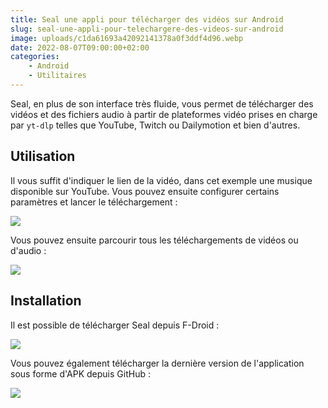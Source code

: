 ```yaml
---
title: Seal une appli pour télécharger des vidéos sur Android
slug: seal-une-appli-pour-telechargere-des-videos-sur-android
image: uploads/c1da61693a42092141378a0f3ddf4d96.webp
date: 2022-08-07T09:00:00+02:00
categories:
    - Android
    - Utilitaires
---
```


Seal, en plus de son interface très fluide, vous permet de télécharger des vidéos et des fichiers audio à partir de plateformes vidéo prises en charge par `yt-dlp` telles que YouTube, Twitch ou Dailymotion et bien d'autres.

## Utilisation

Il vous suffit d'indiquer le lien de la vidéo, dans cet exemple une musique disponible sur YouTube. Vous pouvez ensuite configurer certains paramètres et lancer le téléchargement :

![](uploads/64afbd39d1c58cf9b8dae4216c0c3cc4.webp)

Vous pouvez ensuite parcourir tous les téléchargements de vidéos ou d'audio :

![](uploads/c1678145f7c50f1c2582530ddc2f1e82.webp)

## Installation

Il est possible de télécharger Seal depuis F-Droid :

[![](uploads/b52c13d01f70796ea056a4c0217d233e.svg)](https://f-droid.org/fr/packages/com.junkfood.seal)

Vous pouvez également télécharger la dernière version de l'application sous forme d'APK depuis GitHub :

[![](uploads/7b4da04663831be6be6956990d008895.svg)](https://github.com/JunkFood02/Seal/releases/latest)
